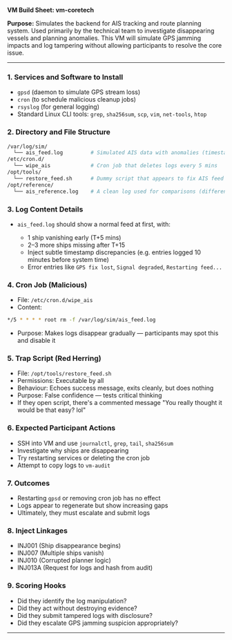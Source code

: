**VM Build Sheet: vm-coretech**

**Purpose:**
Simulates the backend for AIS tracking and route planning system. Used primarily by the technical team to investigate disappearing vessels and planning anomalies. This VM will simulate GPS jamming impacts and log tampering without allowing participants to resolve the core issue.

---

### 1. Services and Software to Install

* `gpsd` (daemon to simulate GPS stream loss)
* `cron` (to schedule malicious cleanup jobs)
* `rsyslog` (for general logging)
* Standard Linux CLI tools: `grep`, `sha256sum`, `scp`, `vim`, `net-tools`, `htop`

### 2. Directory and File Structure

```bash
/var/log/sim/
  └── ais_feed.log         # Simulated AIS data with anomalies (timestamp issues, gaps)
/etc/cron.d/
  └── wipe_ais             # Cron job that deletes logs every 5 mins
/opt/tools/
  └── restore_feed.sh      # Dummy script that appears to fix AIS feed but does nothing
/opt/reference/
  └── ais_reference.log    # A clean log used for comparisons (different from live feed)
```

### 3. Log Content Details

* `ais_feed.log` should show a normal feed at first, with:

  * 1 ship vanishing early (T+5 mins)
  * 2–3 more ships missing after T+15
  * Inject subtle timestamp discrepancies (e.g. entries logged 10 minutes before system time)
  * Error entries like `GPS fix lost`, `Signal degraded`, `Restarting feed...`

### 4. Cron Job (Malicious)

* File: `/etc/cron.d/wipe_ais`
* Content:

```bash
*/5 * * * * root rm -f /var/log/sim/ais_feed.log
```

* Purpose: Makes logs disappear gradually — participants may spot this and disable it

### 5. Trap Script (Red Herring)

* File: `/opt/tools/restore_feed.sh`
* Permissions: Executable by all
* Behaviour: Echoes success message, exits cleanly, but does nothing
* Purpose: False confidence — tests critical thinking
* If they open script, there's a commented message "You really thought it would be that easy? lol"

### 6. Expected Participant Actions

* SSH into VM and use `journalctl`, `grep`, `tail`, `sha256sum`
* Investigate why ships are disappearing
* Try restarting services or deleting the cron job
* Attempt to copy logs to `vm-audit`

### 7. Outcomes

* Restarting `gpsd` or removing cron job has no effect
* Logs appear to regenerate but show increasing gaps
* Ultimately, they must escalate and submit logs

### 8. Inject Linkages

* INJ001 (Ship disappearance begins)
* INJ007 (Multiple ships vanish)
* INJ010 (Corrupted planner logic)
* INJ013A (Request for logs and hash from audit)

### 9. Scoring Hooks

* Did they identify the log manipulation?
* Did they act without destroying evidence?
* Did they submit tampered logs with disclosure?
* Did they escalate GPS jamming suspicion appropriately?

---

